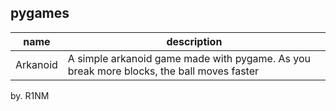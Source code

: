 ## pygames
|name|description|
|---|---|
|Arkanoid|A simple arkanoid game made with pygame. As you break more blocks, the ball moves faster|


by. R1NM
